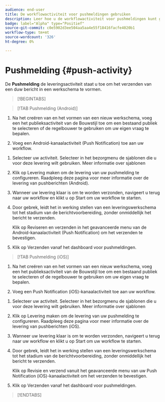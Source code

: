 ```yaml
---
audience: end-user
title: De workflowactiviteit voor pushmeldingen gebruiken
description: Leer hoe u de workflowactiviteit voor pushmeldingen kunt gebruiken
badge: label="Alpha" type="Positief"
source-git-commit: c0e5902d3ee504aa5aa4e55f18416facfe4020b1
workflow-type: tm+mt
source-wordcount: '326'
ht-degree: 0%

---
```



# Pushmelding {#push-activity}

De **Pushmelding** de leveringsactiviteit staat u toe om het verzenden van een duw bericht in een werkschema te vormen.

>[!BEGINTABS]

>[!TAB Pushmelding (Android)]

1. Na het creëren van en het vormen van een nieuw werkschema, voeg een het publieksactiviteit van de Bouwstijl toe om een bestaand publiek te selecteren of de regelbouwer te gebruiken om uw eigen vraag te bepalen.

1. Voeg een Android-kanaalactiviteit (Push Notification) toe aan uw workflow.

<!--
1. Select the Type of delivery:

    * Single delivery: Choose this option if you want the push notification to be sent only once. You have the flexibility to choose whether or not to include an outbound transition from this activity.

    * Recurring delivery: Choose this option if you want the push notification to be sent multiple times based on a defined frequency. The frequency can be configured using a Scheduler activity, allowing you to schedule the push notification to be sent at regular intervals.
-->

1. Selecteer uw activiteit. Selecteer in het bezorgmenu de sjablonen die u voor deze levering wilt gebruiken. Meer informatie over sjablonen

1. Klik op Levering maken om de levering van uw pushmelding te configureren. Raadpleeg deze pagina voor meer informatie over de levering van pushberichten (Android).

1. Wanneer uw levering klaar is om te worden verzonden, navigeert u terug naar uw workflow en klikt u op Start om uw workflow te starten.

1. Door gebrek, leidt het in werking stellen van een leveringswerkschema tot het stadium van de berichtvoorbereiding, zonder onmiddellijk het bericht te verzenden.

   Klik op Reviseren en verzenden in het geavanceerde menu van de Android-kanaalactiviteit (Push Notification) om het verzenden te bevestigen.

1. Klik op Verzenden vanaf het dashboard voor pushmeldingen.

>[!TAB Pushmelding (iOS)]

1. Na het creëren van en het vormen van een nieuw werkschema, voeg een het publieksactiviteit van de Bouwstijl toe om een bestaand publiek te selecteren of de regelbouwer te gebruiken om uw eigen vraag te bepalen.

1. Voeg een Push Notification (iOS)-kanaalactiviteit toe aan uw workflow.

<!--
1. Select the Type of delivery:

    * Single delivery: Choose this option if you want the push notification to be sent only once. You have the flexibility to choose whether or not to include an outbound transition from this activity.

    * Recurring delivery: Choose this option if you want the push notification to be sent multiple times based on a defined frequency. The frequency can be configured using a Scheduler activity, allowing you to schedule the push notification to be sent at regular intervals.
-->

1. Selecteer uw activiteit. Selecteer in het bezorgmenu de sjablonen die u voor deze levering wilt gebruiken. Meer informatie over sjablonen

1. Klik op Levering maken om de levering van uw pushmelding te configureren. Raadpleeg deze pagina voor meer informatie over de levering van pushberichten (iOS).

1. Wanneer uw levering klaar is om te worden verzonden, navigeert u terug naar uw workflow en klikt u op Start om uw workflow te starten.

1. Door gebrek, leidt het in werking stellen van een leveringswerkschema tot het stadium van de berichtvoorbereiding, zonder onmiddellijk het bericht te verzenden.

   Klik op Revisie en verzend vanuit het geavanceerde menu van uw Push Notification (iOS)-kanaalactiviteit om het verzenden te bevestigen.

1. Klik op Verzenden vanaf het dashboard voor pushmeldingen.

>[!ENDTABS]